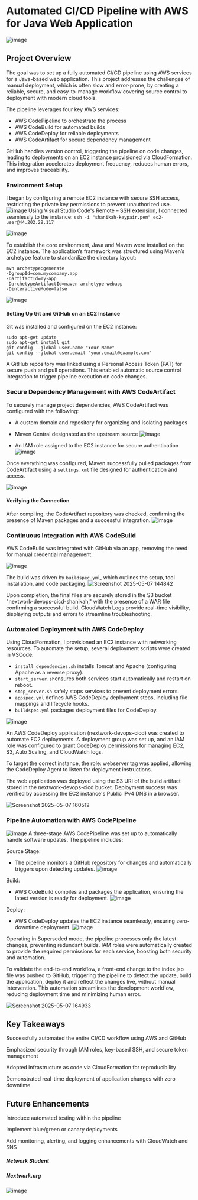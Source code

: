 # Automated CI/CD Pipeline with AWS for Java Web Application
![image](https://github.com/user-attachments/assets/5ad24dfe-b2c7-4063-8994-ce73112a309f)
## Project Overview
The goal was to set up a fully automated CI/CD pipeline using AWS services for a Java-based web application. This project addresses the challenges of manual deployment, which is often slow and error-prone, by creating a reliable, secure, and easy-to-manage workflow covering source control to deployment with modern cloud tools.

The pipeline leverages four key AWS services:
- AWS CodePipeline to orchestrate the process
- AWS CodeBuild for automated builds
- AWS CodeDeploy for reliable deployments
- AWS CodeArtifact for secure dependency management

GitHub handles version control, triggering the pipeline on code changes, leading to deployments on an EC2 instance provisioned via CloudFormation. This integration accelerates deployment frequency, reduces human errors, and improves traceability.
 
### Environment Setup
I began by configuring a remote EC2 instance with secure SSH access, restricting the private key permissions to prevent unauthorized use. 
![image](https://github.com/user-attachments/assets/e2106c4e-0e46-46d4-8682-7ece63271389)
Using Visual Studio Code's Remote – SSH extension, I connected seamlessly to the instance:
`ssh -i "shanikah-keypair.pem" ec2-user@44.202.28.117`

![image](https://github.com/user-attachments/assets/4ff35c90-5381-4851-8293-dd4ca76d2f61)

To establish the core environment, Java and Maven were installed on the EC2 instance. The application’s framework was structured using Maven’s archetype feature to standardize the directory layout: 
```
mvn archetype:generate
-DgroupId=com.mycompany.app
-DartifactId=my-app
-DarchetypeArtifactId=maven-archetype-webapp
-DinteractiveMode=false
```
![image](https://github.com/user-attachments/assets/5fa2346f-f8d4-41c1-abd4-c835ae3db323)

#### Setting Up Git and GitHub on an EC2 Instance  
Git was installed and configured on the EC2 instance:  
```
sudo apt-get update
sudo apt-get install git
git config --global user.name "Your Name"
git config --global user.email "your.email@example.com"
```  
A GitHub repository was linked using a Personal Access Token (PAT) for secure push and pull operations. This enabled automatic source control integration to trigger pipeline execution on code changes. 

### Secure Dependency Management with AWS CodeArtifact
To securely manage project dependencies, AWS CodeArtifact was configured with the following:

- A custom domain and repository for organizing and isolating packages
- Maven Central designated as the upstream source
![image](https://github.com/user-attachments/assets/f5c7888a-e206-42aa-bd35-1bf6cfdfb109)

- An IAM role assigned to the EC2 instance for secure authentication
![image](https://github.com/user-attachments/assets/8bf569e1-63ad-410a-888d-04ef0c299dac)

Once everything was configured, Maven successfully pulled packages from CodeArtifact using a `settings.xml` file designed for authentication and access.

![image](https://github.com/user-attachments/assets/2ec5b0f0-6a3f-41c9-b941-00aaa57cbc35)

#### Verifying the Connection
After compiling, the CodeArtifact repository was checked, confirming the presence of Maven packages and a successful integration.
![image](https://github.com/user-attachments/assets/1875755e-c0ab-4f9c-abda-18d170812439)

### Continuous Integration with AWS CodeBuild
AWS CodeBuild was integrated with GitHub via an app, removing the need for manual credential management.

![image](https://github.com/user-attachments/assets/5fd99875-97db-41da-8500-d6541932d86c)

The build was driven by `buildspec.yml`, which outlines the setup, tool installation, and code packaging.
![Screenshot 2025-05-07 144842](https://github.com/user-attachments/assets/3ce61412-7a68-43f4-93d8-40e2a90e4872)

Upon completion, the final files are securely stored in the S3 bucket "nextwork-devops-cicd-shanikah," with the presence of a WAR file confirming a successful build. CloudWatch Logs provide real-time visibility, displaying outputs and errors to streamline troubleshooting.

### Automated Deployment with AWS CodeDeploy  
Using CloudFormation, I provisioned an EC2 instance with networking resources. To automate the setup, several deployment scripts were created in VSCode:
- `install_dependencies.sh` installs Tomcat and Apache (configuring Apache as a reverse proxy).
- `start_server.sh`ensures both services start automatically and restart on reboot.
- `stop_server.sh` safely stops services to prevent deployment errors.
- `appspec.yml` defines AWS CodeDeploy deployment steps, including file mappings and lifecycle hooks.
- `buildspec.yml` packages deployment files for CodeDeploy.

![image](https://github.com/user-attachments/assets/e30a7819-3c34-45e2-b606-7bd00578627f)

An AWS CodeDeploy application (nextwork-devops-cicd) was created to automate EC2 deployments. A deployment group was set up, and an IAM role was configured to grant CodeDeploy permissions for managing EC2, S3, Auto Scaling, and CloudWatch logs.

To target the correct instance, the role: webserver tag was applied, allowing the CodeDeploy Agent to listen for deployment instructions.

The web application was deployed using the S3 URI of the build artifact stored in the nextwork-devops-cicd bucket. Deployment success was verified by accessing the EC2 instance's Public IPv4 DNS in a browser.

![Screenshot 2025-05-07 160512](https://github.com/user-attachments/assets/f1817f5b-b9b9-446a-803f-3ca0ce97b683)

### Pipeline Automation with AWS CodePipeline
![image](https://github.com/user-attachments/assets/9bae94d5-c77e-42f8-a0ed-cef6bd259d32)
A three-stage AWS CodePipeline was set up to automatically handle software updates.
The pipeline includes:

Source Stage:
- The pipeline monitors a GitHub repository for changes and automatically triggers upon detecting updates.
 ![image](https://github.com/user-attachments/assets/66dbea8f-0da0-4d12-b4ff-38e627c97e45)

Build:
- AWS CodeBuild compiles and packages the application, ensuring the latest version is ready for deployment.
![image](https://github.com/user-attachments/assets/a29c887e-4e74-4052-ac88-c6c0a851c3c6)

Deploy:
- AWS CodeDeploy updates the EC2 instance seamlessly, ensuring zero-downtime deployment.
![image](https://github.com/user-attachments/assets/b18346a7-4947-4f42-b069-750bf73f83de)

Operating in Superseded mode, the pipeline processes only the latest changes, preventing redundant builds. IAM roles were automatically created to provide the required permissions for each service, boosting both security and automation.

To validate the end-to-end workflow, a front-end change to the index.jsp file was pushed to GitHub, triggering the pipeline to detect the update, build the application, deploy it and reflect the changes live, without manual intervention. This automation streamlines the development workflow, reducing deployment time and minimizing human error.

![Screenshot 2025-05-07 164933](https://github.com/user-attachments/assets/4e4b85f0-5e4a-4c26-a744-160e209002c8)


## Key Takeaways
Successfully automated the entire CI/CD workflow using AWS and GitHub

Emphasized security through IAM roles, key-based SSH, and secure token management

Adopted infrastructure as code via CloudFormation for reproducibility

Demonstrated real-time deployment of application changes with zero downtime

## Future Enhancements
Introduce automated testing within the pipeline

Implement blue/green or canary deployments

Add monitoring, alerting, and logging enhancements with CloudWatch and SNS


##### Network Student
##### Nextwork.org 
![image](https://github.com/user-attachments/assets/fece45c6-e4de-44ba-96aa-b74fde4173a6)



